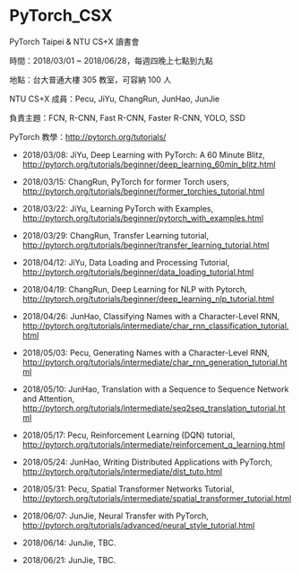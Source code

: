 # PyTorch_CSX
PyTorch Taipei &amp; NTU CS+X 讀書會

時間：2018/03/01 ~ 2018/06/28，每週四晚上七點到九點

地點：台大普通大樓 305 教室，可容納 100 人

NTU CS+X 成員：Pecu, JiYu, ChangRun, JunHao, JunJie

負責主題：FCN, R-CNN, Fast R-CNN, Faster R-CNN, YOLO, SSD

PyTorch 教學：http://pytorch.org/tutorials/

- 2018/03/08: JiYu, Deep Learning with PyTorch: A 60 Minute Blitz, http://pytorch.org/tutorials/beginner/deep_learning_60min_blitz.html

- 2018/03/15: ChangRun, PyTorch for former Torch users, http://pytorch.org/tutorials/beginner/former_torchies_tutorial.html

- 2018/03/22: JiYu, Learning PyTorch with Examples, http://pytorch.org/tutorials/beginner/pytorch_with_examples.html

- 2018/03/29: ChangRun, Transfer Learning tutorial, http://pytorch.org/tutorials/beginner/transfer_learning_tutorial.html

- 2018/04/12: JiYu, Data Loading and Processing Tutorial, http://pytorch.org/tutorials/beginner/data_loading_tutorial.html

- 2018/04/19: ChangRun, Deep Learning for NLP with Pytorch, http://pytorch.org/tutorials/beginner/deep_learning_nlp_tutorial.html

- 2018/04/26: JunHao, Classifying Names with a Character-Level RNN, http://pytorch.org/tutorials/intermediate/char_rnn_classification_tutorial.html

- 2018/05/03: Pecu, Generating Names with a Character-Level RNN, http://pytorch.org/tutorials/intermediate/char_rnn_generation_tutorial.html

- 2018/05/10: JunHao, Translation with a Sequence to Sequence Network and Attention, http://pytorch.org/tutorials/intermediate/seq2seq_translation_tutorial.html

- 2018/05/17: Pecu, Reinforcement Learning (DQN) tutorial, http://pytorch.org/tutorials/intermediate/reinforcement_q_learning.html

- 2018/05/24: JunHao, Writing Distributed Applications with PyTorch, http://pytorch.org/tutorials/intermediate/dist_tuto.html

- 2018/05/31: Pecu, Spatial Transformer Networks Tutorial, http://pytorch.org/tutorials/intermediate/spatial_transformer_tutorial.html

- 2018/06/07: JunJie, Neural Transfer with PyTorch, http://pytorch.org/tutorials/advanced/neural_style_tutorial.html

- 2018/06/14: JunJie, TBC.

- 2018/06/21: JunJie, TBC.
